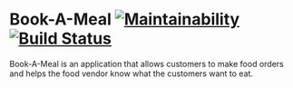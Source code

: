 
# Book-A-Meal   [![Maintainability](https://api.codeclimate.com/v1/badges/7a38f1fec46d6c809532/maintainability)](https://codeclimate.com/github/Manorlds-Eaglespark/Book-Meal-DataStructure_API/maintainability)       [![Build Status](https://travis-ci.org/Manorlds-Eaglespark/Book-Meal-DataStructure_API.svg?branch=master)](https://travis-ci.org/Manorlds-Eaglespark/Book-Meal-DataStructure_API)

Book-A-Meal is an application that allows customers to make food orders and helps the food vendor know what the customers want to eat.

